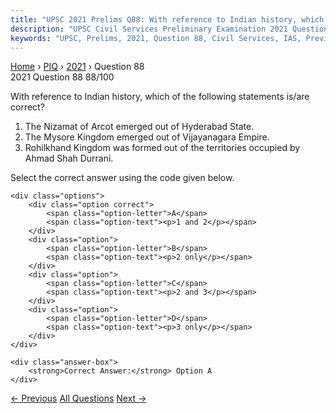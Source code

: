 ```yaml
---
title: "UPSC 2021 Prelims Q88: With reference to Indian history, which of the following sta..."
description: "UPSC Civil Services Preliminary Examination 2021 Question 88 with options and answer"
keywords: "UPSC, Prelims, 2021, Question 88, Civil Services, IAS, Previous Year Questions"
---
```


<nav class="breadcrumb">
    <a href="../../">Home</a>
    <span>›</span>
    <a href="../">PIQ</a>
    <span>›</span>
    <a href="./">2021</a>
    <span>›</span>
    <span>Question 88</span>
</nav>

<div class="question-header">
    <div class="question-meta">
        <span class="year-badge">2021</span>
        <span class="question-number">Question 88</span>
        <span class="progress">88/100</span>
    </div>
    <div class="progress-bar">
        <div class="progress-fill" style="width: 88.0%"></div>
    </div>
</div>

<div class="question-content">
    <div class="question-text">
        <p>With reference to Indian history, which of the following statements is/are<br />
correct?</p>
<ol>
<li>The Nizamat of Arcot emerged out of Hyderabad State.</li>
<li>The Mysore Kingdom emerged out of Vijayanagara Empire.</li>
<li>Rohilkhand Kingdom was formed out of the territories occupied by Ahmad Shah Durrani.</li>
</ol>
<p>Select the correct answer using the code given below.</p>
    </div>
    
    <div class="options">
        <div class="option correct">
            <span class="option-letter">A</span>
            <span class="option-text"><p>1 and 2</p></span>
        </div>
        <div class="option">
            <span class="option-letter">B</span>
            <span class="option-text"><p>2 only</p></span>
        </div>
        <div class="option">
            <span class="option-letter">C</span>
            <span class="option-text"><p>2 and 3</p></span>
        </div>
        <div class="option">
            <span class="option-letter">D</span>
            <span class="option-text"><p>3 only</p></span>
        </div>
    </div>

    <div class="answer-box">
        <strong>Correct Answer:</strong> Option A
    </div>
</div>

<div class="question-nav">
    <a href="../q087-in-the-context-of-colonial-india-shah-nawaz-khan-p/" class="nav-btn prev">← Previous</a>
    <a href="../" class="nav-btn center">All Questions</a>
    <a href="../q089-which-one-of-the-following-statements-is-correct/" class="nav-btn next">Next →</a>
</div>
